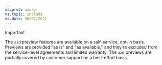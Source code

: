 ```yaml
---
ms.prod: azure
ms.topic: include
ms.date: 08/01/2022
---
```


> [!IMPORTANT]
> The `azd` preview features are available on a self-service, opt-in basis. Previews are provided "as is" and "as available," and they're excluded from the service-level agreements and limited warranty. The `azd` previews are partially covered by customer support on a best-effort basis.